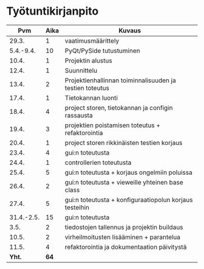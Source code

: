 # Työtuntikirjanpito

| Pvm           | Aika          | Kuvaus                    	                            |
| -             | -             | -                         	                            |
| 29.3.         | 1             | vaatimusmäärittely        	                            |
| 5.4.-9.4.     | 10            | PyQt/PySide tutustuminen	                                |
| 10.4.		    | 1		        | Projektin alustus		                                    |
| 12.4.         | 1             | Suunnittelu                                               |
| 13.4.         | 2             | Projektienhallinnan toiminnalisuuden ja testien toteutus  |
| 17.4.         | 1             | Tietokannan luonti                                        |
| 18.4.         | 4             | project storen, tietokannan ja configin rassausta         |
| 19.4.         | 3             | projektien poistamisen toteutus + refaktorointia          |
| 20.4.         | 1             | project storen rikkinäisten testien korjaus               |
| 23.4.         | 4             | gui:n toteutusta                                          |
| 24.4.         | 1             | controllerien toteutusta                                  |
| 25.4.         | 5             | gui:n toteutusta + korjaus ongelmiin poluissa             |
| 26.4.         | 2             | gui:n toteutusta + vieweille yhteinen base class          |
| 27.4.         | 5             | gui:n toteutusta + konfiguraatiopolun korjaus testeihin   |
| 31.4.-2.5.    | 15            | gui:n toteutusta                                          |
| 3.5.          | 2             | tiedostojen tallennus ja projektin buildaus               |
| 10.5.         | 2             | virheilmoitusten lisääminen + parantelua                  |
| 11.5.         | 4             | refaktorointia ja dokumentaation päivitystä               |
| **Yht.**      | **64**        |                                                           |
